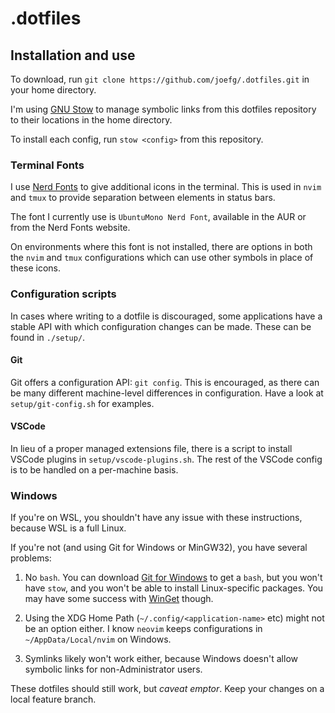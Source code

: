 # .dotfiles

## Installation and use

To download, run `git clone https://github.com/joefg/.dotfiles.git` in your
home directory.

I'm using [GNU Stow](https://www.gnu.org/software/stow/) to manage symbolic
links from this dotfiles repository to their locations in the home directory.

To install each config, run `stow <config>` from this repository.

### Terminal Fonts

I use [Nerd Fonts](https://www.nerdfonts.com/) to give additional icons in the
terminal. This is used in `nvim` and `tmux` to provide separation between
elements in status bars.

The font I currently use is `UbuntuMono Nerd Font`, available in the AUR or from
the Nerd Fonts website.

On environments where this font is not installed, there are options in both the
`nvim` and `tmux` configurations which can use other symbols in place of these
icons.

### Configuration scripts

In cases where writing to a dotfile is discouraged, some applications have a
stable API with which configuration changes can be made. These can be found in
`./setup/`.

#### Git

Git offers a configuration API: `git config`. This is encouraged, as there can
be many different machine-level differences in configuration. Have a look at
`setup/git-config.sh` for examples.

#### VSCode

In lieu of a proper managed extensions file, there is a script to install VSCode
plugins in `setup/vscode-plugins.sh`. The rest of the VSCode config is to be
handled on a per-machine basis.

### Windows

If you're on WSL, you shouldn't have any issue with these instructions, because
WSL is a full Linux.

If you're not (and using Git for Windows or MinGW32), you have several problems:

1. No `bash`. You can download [Git for Windows](https://gitforwindows.org/) to
   get a `bash`, but you won't have `stow`, and you won't be able to install
   Linux-specific packages. You may have some success with
   [WinGet](https://learn.microsoft.com/en-gb/windows/package-manager/) though.

2. Using the XDG Home Path (`~/.config/<application-name>` etc) might not be an
   option either. I know `neovim` keeps configurations in `~/AppData/Local/nvim`
   on Windows.

3. Symlinks likely won't work either, because Windows doesn't allow symbolic
   links for non-Administrator users.

These dotfiles should still work, but *caveat emptor*. Keep your changes on a
local feature branch.

